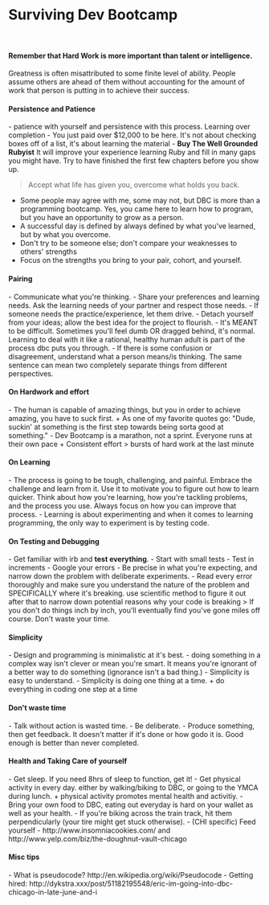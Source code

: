 Surviving Dev Bootcamp
=========
<br>
<h4>Remember that Hard Work is more important than talent or intelligence.</h4>
<p>Greatness is often misattributed to some finite level of ability. People assume others are ahead of them without accounting for the amount of work that person is putting in to achieve their success.</p> 
<h4>Persistence and Patience </h4>
 - patience with yourself and persistence with this process. 
Learning over completion
 - You just paid over $12,000 to be here. It's not about checking boxes off of a list, it's about learning the material
 - <strong>Buy The Well Grounded Rubyist</strong> It will improve your experience learning Ruby and fill in many gaps you might have. Try to have finished the first few chapters before you show up.

>Accept what life has given you, overcome what holds you back.

 - Some people may agree with me, some may not, but DBC is more than a programming bootcamp. Yes, you came here to learn how to program, but you have an opportunity to grow as a person. 
 - A successful day is defined by always defined by what you've learned, but by what you overcome. 
 - Don't try to be someone else; don't compare your weaknesses to others' strengths
 - Focus on the strengths you bring to your pair, cohort, and yourself. 

<h4>Pairing</h4>
 - Communicate what you're thinking. 
 - Share your preferences and learning needs. Ask the learning needs of your partner and respect those needs. 
 - If someone needs the practice/experience, let them drive.
 - Detach yourself from your ideas; allow the best idea for the project to flourish.
 - It's MEANT to be difficult. Sometimes you'll feel dumb OR dragged behind, it's normal. Learning to deal with it like a rational, healthy human adult is part of the process dbc puts you through.
 - If there is some confusion or disagreement, understand what a person means/is thinking. The same sentence can mean two completely separate things from different perspectives. 
 
<h4>On Hardwork and effort</h4>
 - The human is capable of amazing things, but you in order to achieve amazing, you have to suck first.
   + As one of my favorite quotes go: "Dude, suckin' at something is the first step towards being sorta good at something."
 - Dev Bootcamp is a marathon, not a sprint. Everyone runs at their own pace
   + Consistent effort > bursts of hard work at the last minute

<h4>On Learning</h4>
 - The process is going to be tough, challenging, and painful. Embrace the challenge and learn from it. Use it to motivate you to figure out how to learn quicker. Think about how you're learning, how you're tackling problems, and the process you use. Always focus on how you can improve that process.
 - Learning is about experimenting and when it comes to learning programming, the only way to experiment is by testing code. 

<h4>On Testing and Debugging</h4>
 - Get familiar with irb and <strong>test everything</strong>.
 - Start with small tests
 - Test in increments
 - Google your errors
 - Be precise in what you're expecting, and narrow down the problem with deliberate experiments.
 - Read every error thoroughly and make sure you understand the nature of the problem and SPECIFICALLY where it's breaking. use scientific method to figure it out after that to narrow down potential reasons why your code is breaking 
> If you don't do things inch by inch, you'll eventually find you've gone miles off course. Don't waste your time. 

<h4>Simplicity</h4>
 - Design and programming is minimalistic at it's best. 
 - doing something in a complex way isn't clever or mean you're smart. It means you're ignorant of a better way to do something (ignorance isn't a bad thing.)
 - Simplicity is easy to understand. 
 - Simplicity is doing one thing at a time. 
  + do everything in coding one step at a time
  
<h4>Don't waste time</h4>
 - Talk without action is wasted time. 
 - Be deliberate.
 - Produce something, then get feedback. It doesn't matter if it's done or how godo it is. Good enough is better than never completed.

<h4>Health and Taking Care of yourself</h4>
 - Get sleep. If you need 8hrs of sleep to function, get it!
 - Get physical activity in every day. either by walking/biking to DBC, or going to the YMCA during lunch.
   + physical activity promotes mental health and activitiy.
 - Bring your own food to DBC, eating out everyday is hard on your wallet as well as your health.
 - If you're biking across the train track, hit them perpendicularly (your tire might get stuck otherwise).
 - (CHI specific) Feed yourself - http://www.insomniacookies.com/ and http://www.yelp.com/biz/the-doughnut-vault-chicago

<h4>Misc tips</h4>
 - What is pseudocode? http://en.wikipedia.org/wiki/Pseudocode
 - Getting hired: http://dykstra.xxx/post/51182195548/eric-im-going-into-dbc-chicago-in-late-june-and-i
 
